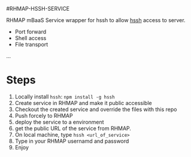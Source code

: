 #RHMAP-HSSH-SERVICE

RHMAP mBaaS Service wrapper for hssh to allow [hssh](https://www.npmjs.com/package/hssh) access to server.

* Port forward
* Shell access
* File transport


...


# Steps

1. Locally install `hssh`: `npm install -g hssh`
2. Create service in RHMAP and make it public accessible
3. Checkout the created service and override the files with this repo
4. Push forcely to RHMAP
5. deploy the service to a environment
6. get the public URL of the service from RHMAP.
7. On local machine, type `hssh <url_of_service>`
8. Type in your RHMAP usernamd and password
9. Enjoy

